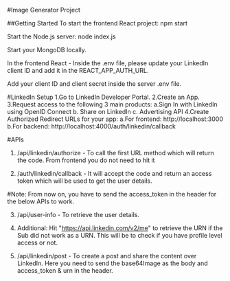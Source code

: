 #Image Generator Project

##Getting Started
To start the frontend React project:
npm start


Start the Node.js server:
node index.js


Start your MongoDB locally.

In the frontend React - Inside the .env file, please update your LinkedIn client ID and add it in the REACT_APP_AUTH_URL.

Add your client ID and client secret inside the server .env file.

#LinkedIn Setup
1.Go to LinkedIn Developer Portal.
2.Create an App.
3.Request access to the following 3 main products:
    a.Sign In with LinkedIn using OpenID Connect
    b. Share on LinkedIn
    c. Advertising API
4.Create Authorized Redirect URLs for your app:
    a.For frontend: http://localhost:3000
    b.For backend: http://localhost:4000/auth/linkedin/callback

#APIs
1. /api/linkedin/authorize - To call the first URL method which will return the code.
From frontend you do not need to hit it 

2. /auth/linkedin/callback - It will accept the code and return an access token which will be used to get the user details.

#Note: From now on, you have to send the access_token in the header for the below APIs to work.

3. /api/user-info - To retrieve the user details.

4. Additional: Hit "https://api.linkedin.com/v2/me" to retrieve the URN if the Sub did not work as a URN. This will be to check if you have profile level access or not.

5. /api/linkedin/post - To create a post and share the content over LinkedIn. Here you need to send the base64Image as the body and access_token & urn in the header.
